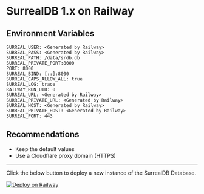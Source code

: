 # SurrealDB 1.x on Railway

## Environment Variables

    SURREAL_USER: <Generated by Railway>
    SURREAL_PASS: <Generated by Railway>
    SURREAL_PATH: /data/srdb.db
    SURREAL_PRIVATE_PORT:8000
    PORT: 8000
    SURREAL_BIND: [::]:8000
    SURREAL_CAPS_ALLOW_ALL: true
    SURREAL_LOG: trace
    RAILWAY_RUN_UID: 0
    SURREAL_URL: <Generated by Railway>
    SURREAL_PRIVATE_URL: <Generated by Railway>
    SURREAL_HOST: <Generated by Railway>
    SURREAL_PRIVATE_HOST: <Generated by Railway>
    SURREAL_PORT: 443

## Recommendations
- Keep the default values
- Use a Cloudflare proxy domain (HTTPS)

---

Click the below button to deploy a new instance of the SurrealDB Database.

[![Deploy on Railway](https://railway.app/button.svg)](https://railway.app/template/Axgpqb?referralCode=bncQEM)
